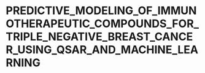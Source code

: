 # PREDICTIVE_MODELING_OF_IMMUNOTHERAPEUTIC_COMPOUNDS_FOR_TRIPLE_NEGATIVE_BREAST_CANCER_USING_QSAR_AND_MACHINE_LEARNING
 
